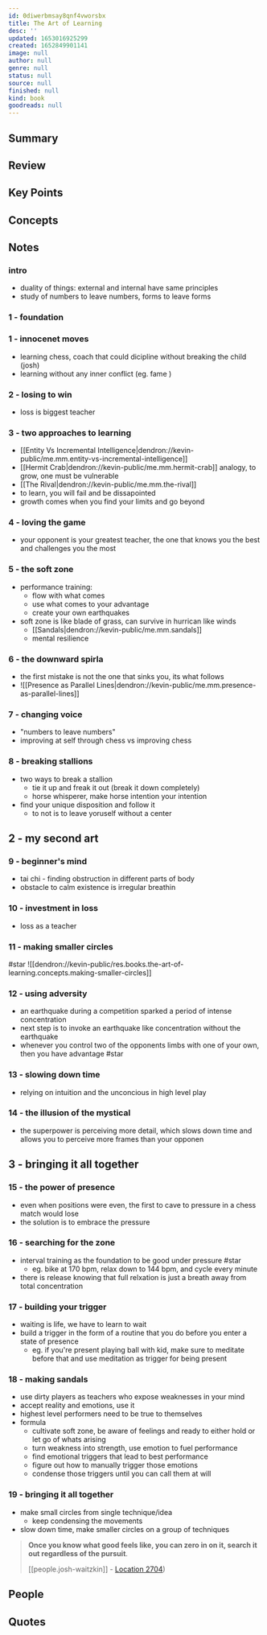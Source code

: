 ```yaml
---
id: 0diwerbmsay8qnf4vworsbx
title: The Art of Learning
desc: ''
updated: 1653016925299
created: 1652849901141
image: null
author: null
genre: null
status: null
source: null
finished: null
kind: book
goodreads: null
---
```


## Summary

## Review

## Key Points

## Concepts

## Notes

### intro
- duality of things: external and internal have same principles
- study of numbers to leave numbers, forms to leave forms

### 1 - foundation

### 1 - innocenet moves
- learning chess, coach that could dicipline without breaking the child (josh)
- learning without any inner conflict (eg. fame )

### 2 - losing to win
- loss is biggest teacher

### 3 - two approaches to learning
- [[Entity Vs Incremental Intelligence|dendron://kevin-public/me.mm.entity-vs-incremental-intelligence]]
- [[Hermit Crab|dendron://kevin-public/me.mm.hermit-crab]] analogy, to grow, one must be vulnerable
- [[The Rival|dendron://kevin-public/me.mm.the-rival]] 
- to learn, you will fail and be dissapointed
- growth comes when you find your limits and go beyond

### 4 - loving the game 
- your opponent is your greatest teacher, the one that knows you the best and challenges you the most 

### 5 - the soft zone
- performance training:
    - flow with what comes
    - use what comes to your advantage
    - create your own earthquakes
- soft zone is like blade of grass, can survive in hurrican like winds 
    - [[Sandals|dendron://kevin-public/me.mm.sandals]]
    - mental resilience 

### 6 - the downward spirla
- the first mistake is not the one that sinks you, its what follows 
- ![[Presence as Parallel Lines|dendron://kevin-public/me.mm.presence-as-parallel-lines]]

### 7 - changing voice 
- "numbers to leave numbers"
- improving at self through chess vs improving chess

### 8 - breaking stallions
- two ways to break a stallion
    - tie it up and freak it out (break it down completely) 
    - horse whisperer, make horse intention your intention
- find your unique disposition and follow it
    - to not is to leave yoruself without a center

## 2 - my second art

### 9 - beginner's mind
- tai chi - finding obstruction in different parts of body
- obstacle to calm existence is irregular breathin

### 10 - investment in loss
- loss as a teacher

### 11 - making smaller circles

#star
![[dendron://kevin-public/res.books.the-art-of-learning.concepts.making-smaller-circles]]

### 12 - using adversity
- an earthquake during a competition sparked a period of intense concentration
- next step is to invoke an earthquake like concentration without the earthquake
- whenever you control two of the opponents limbs with one of your own, then you have advantage #star

### 13 - slowing down time
- relying on intuition and the unconcious in high level play

### 14 - the illusion of the mystical
- the superpower is perceiving more detail, which slows down time and allows you to perceive more frames than your opponen

## 3 - bringing it all together

### 15 - the power of presence
- even when positions were even, the first to cave to pressure in a chess match would lose
- the solution is to embrace the pressure

### 16 - searching for the zone
- interval training as the foundation to be good under pressure #star
    - eg. bike at 170 bpm, relax down to 144 bpm, and cycle every minute
- there is release knowing that full relxation is just a breath away from total concentration

### 17 - building your trigger
- waiting is life, we have to learn to wait
- build a trigger in the form of a routine that you do before you enter a state of presence
    - eg. if you're present playing ball with kid, make sure to meditate before that and use meditation as trigger for being present

### 18 - making sandals
- use dirty players as teachers who expose weaknesses in your mind
- accept reality and emotions, use it
- highest level performers need to be true to themselves
- formula
    - cultivate soft zone, be aware of feelings and ready to either hold or let go of whats arising 
    - turn weakness into strength, use emotion to fuel performance
    - find emotional triggers that lead to best performance
    - figure out how to manually trigger those emotions
    - condense those triggers until you can call them at will

### 19 - bringing it all together
- make small circles from single technique/idea 
    - keep condensing the movements 
- slow down time, make smaller circles on a group of techniques

> **Once you know what good feels like, you can zero in on it, search it out regardless of the pursuit**.
> 
> [[people.josh-waitzkin]] - [Location 2704](https://readwise.io/to_kindle?action=open&asin=B000QCQ970&location=2704))

## People

## Quotes

